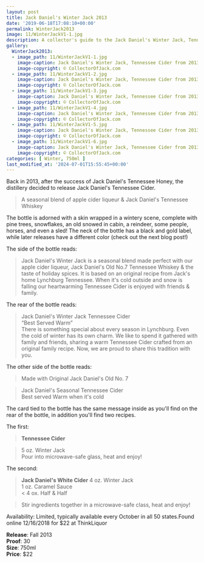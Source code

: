 ```yaml
---
layout: post
title: Jack Daniel's Winter Jack 2013
date: '2019-06-18T17:08:10+00:00'
permalink: WinterJack2013
image: 11/WinterJackV1-1.jpg
description: A collector's guide to the Jack Daniel's Winter Jack, Tennessee Cider from 2013
gallery:
  WinterJack2013:
  - image_path: 11/WinterJackV1-1.jpg
    image-caption: Jack Daniel's Winter Jack, Tennessee Cider from 2013
    image-copyright: © CollectorOfJack.com
  - image_path: 11/WinterJackV1-2.jpg
    image-caption: Jack Daniel's Winter Jack, Tennessee Cider from 2013
    image-copyright: © CollectorOfJack.com
  - image_path: 11/WinterJackV1-3.jpg
    image-caption: Jack Daniel's Winter Jack, Tennessee Cider from 2013
    image-copyright: © CollectorOfJack.com
  - image_path: 11/WinterJackV1-4.jpg
    image-caption: Jack Daniel's Winter Jack, Tennessee Cider from 2013
    image-copyright: © CollectorOfJack.com
  - image_path: 11/WinterJackV1-5.jpg
    image-caption: Jack Daniel's Winter Jack, Tennessee Cider from 2013
    image-copyright: © CollectorOfJack.com
  - image_path: 11/WinterJackV1-6.jpg
    image-caption: Jack Daniel's Winter Jack, Tennessee Cider from 2013
    image-copyright: © CollectorOfJack.com
categories: [ Winter, 750ml ]
last_modified_at: '2024-07-01T15:55:45+00:00'
---
```

   
Back in 2013, after the success of Jack Daniel's Tennessee Honey, the distillery decided to release Jack Daniel's Tennessee Cider.  

> A seasonal blend of apple cider liqueur &amp; Jack Daniel's Tennessee Whiskey   
   
The bottle is adorned with a skin wrapped in a wintery scene, complete with pine trees, snowflakes, an old snowed in cabin, a reindeer, some people, horses, and even a sled! The neck of the bottle has a black and gold label, while later releases have a different color (check out the next blog post!)   
  
The side of the bottle reads:   
> Jack Daniel's Winter Jack is a seasonal blend made perfect with our apple cider liqueur, Jack Daniel's Old No.7 Tennessee Whiskey &amp; the taste of holiday spices. It is based on an original recipe from Jack's home Lynchburg Tennessee. When it's cold outside and snow is falling our heartwarming Tennessee Cider is enjoyed with friends &amp; family.   

The rear of the bottle reads:   

> Jack Daniel's Winter Jack Tennessee Cider  
> “Best Served Warm”   
> There is something special about every season in Lynchburg. Even the cold of winter has its own charm. We like to spend it gathered with family and friends, sharing a warm Tennessee Cider crafted from an original family recipe. Now, we are proud to share this tradition with you.   
   
The other side of the bottle reads: 

> Made with Original Jack Daniel's Old No. 7   

> Jack Daniel's Seasonal Tennessee Cider   
> Best served Warm when it's cold   

The card tied to the bottle has the same message inside as you'll find on the rear of the bottle, in addition you'll find two recipes.  
   
The first:   

> **Tennessee Cider**  

> 5 oz. Winter Jack   
> Pour into microwave-safe glass, heat and enjoy!   
   
The second:   

> **Jack Daniel's White Cider**
> 4 oz. Winter Jack   
> 1 oz. Caramel Sauce   
< 4 ox. Half &amp; Half 

> Stir ingredients together in a microwave-safe class, heat and enjoy!   
   
Availability: Limited, typically available every October in all 50 states.Found online 12/16/2018 for $22 at ThinkLiquor  
   
**Release**: Fall 2013  
**Proof**: 30   
**Size**: 750ml  
**Price**: $22   
